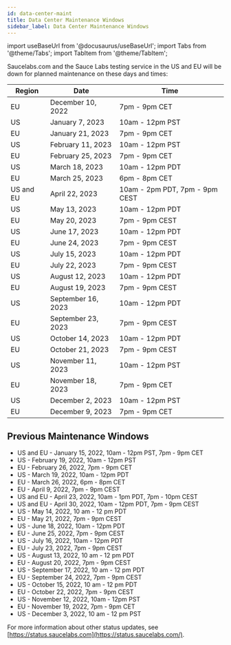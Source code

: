 ```yaml
---
id: data-center-maint
title: Data Center Maintenance Windows
sidebar_label: Data Center Maintenance Windows
---
```


import useBaseUrl from '@docusaurus/useBaseUrl';
import Tabs from '@theme/Tabs';
import TabItem from '@theme/TabItem';

Saucelabs.com and the Sauce Labs testing service in the US and EU will be down for planned maintenance on these days and times:

| Region    | Date               | Time                           |
| --------- | ------------------ | ------------------------------ |
| EU        | December 10, 2022  | 7pm - 9pm CET                  |
| US        | January 7, 2023    | 10am - 12pm PST                |
| EU        | January 21, 2023   | 7pm - 9pm CET                  |
| US        | February 11, 2023  | 10am - 12pm PST                |
| EU        | February 25, 2023  | 7pm - 9pm CET                  |
| US        | March 18, 2023     | 10am - 12pm PDT                |
| EU        | March 25, 2023     | 6pm - 8pm CET                  |
| US and EU | April 22, 2023     | 10am - 2pm PDT, 7pm - 9pm CEST |
| US        | May 13, 2023       | 10am - 12pm PDT                |
| EU        | May 20, 2023       | 7pm - 9pm CEST                 |
| US        | June 17, 2023      | 10am - 12pm PDT                |
| EU        | June 24, 2023      | 7pm - 9pm CEST                 |
| US        | July 15, 2023      | 10am - 12pm PDT                |
| EU        | July 22, 2023      | 7pm - 9pm CEST                 |
| US        | August 12, 2023    | 10am - 12pm PDT                |
| EU        | August 19, 2023    | 7pm - 9pm CEST                 |
| US        | September 16, 2023 | 10am - 12pm PDT                |
| EU        | September 23, 2023 | 7pm - 9pm CEST                 |
| US        | October 14, 2023   | 10am - 12pm PDT                |
| EU        | October 21, 2023   | 7pm - 9pm CEST                 |
| US        | November 11, 2023  | 10am - 12pm PST                |
| EU        | November 18, 2023  | 7pm - 9pm CET                  |
| US        | December 2, 2023   | 10am - 12pm PST                |
| EU        | December 9, 2023   | 7pm - 9pm CET                  |

## Previous Maintenance Windows

- US and EU - January 15, 2022, 10am - 12pm PST, 7pm - 9pm CET
- US - February 19, 2022, 10am - 12pm PST
- EU - February 26, 2022, 7pm - 9pm CET
- US - March 19, 2022, 10am - 12pm PDT
- EU - March 26, 2022, 6pm - 8pm CET
- EU - April 9, 2022, 7pm - 9pm CEST
- US and EU - April 23, 2022, 10am - 1pm PDT, 7pm - 10pm CEST
- US and EU - April 30, 2022, 10am - 12pm PDT, 7pm - 9pm CEST
- US - May 14, 2022, 10 am - 12 pm PDT
- EU - May 21, 2022, 7pm - 9pm CEST
- US - June 18, 2022, 10am - 12pm PDT
- EU - June 25, 2022, 7pm - 9pm CEST
- US - July 16, 2022, 10am - 12pm PDT
- EU - July 23, 2022, 7pm - 9pm CEST
- US - August 13, 2022, 10 am - 12 pm PDT
- EU - August 20, 2022, 7pm - 9pm CEST
- US - September 17, 2022, 10 am - 12 pm PDT
- EU - September 24, 2022, 7pm - 9pm CEST
- US - October 15, 2022, 10 am - 12 pm PDT
- EU - October 22, 2022, 7pm - 9pm CEST
- US - November 12, 2022, 10am - 12pm PST
- EU - November 19, 2022, 7pm - 9pm CET
- US - December 3, 2022, 10 am - 12 pm PST

For more information about other status updates, see [https://status.saucelabs.com](https://status.saucelabs.com/).
